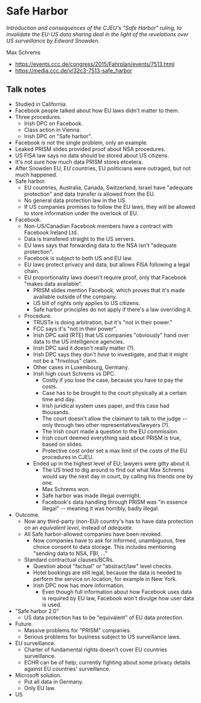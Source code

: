 # Safe Harbor

*Introduction and consequences of the CJEU's "Safe Harbor" ruling, to invalidate the EU-US data sharing deal in the light of the revelations over US surveillance by Edward Snowden.*

Max Schrems

- https://events.ccc.de/congress/2015/Fahrplan/events/7513.html
- https://media.ccc.de/v/32c3-7513-safe_harbor


## Talk notes

- Studied in California.
- Facebook people talked about how EU laws didn't matter to them.
- Three procedures.
  - Irish DPC on Facebook.
  - Class action in Vienna.
  - Irish DPC on "Safe harbor".
- Facebook is not the single problem, only an example.
- Leaked PRISM slides provided proof about NSA procedures.
- US FISA law says no data should be stored about US citizens.
- It's not sure how much data PRISM stores etcetera.
- After Snowden EU, EU countries, EU politicians were outraged, but not much happened.
- Safe harbor.
  - EU countries, Australia, Canada, Switzerland, Israel have "adequate protection" and data transfer is allowed from the EU.
  - No general data protection law in the US.
  - If US companies promises to follow the EU laws, they will be allowed to store information under the overlook of EU.
- Facebook.
  - Non-US/Canadian Facebook members have a contract with Facebook Ireland Ltd.
  - Data is transfered straight to the US servers.
  - EU laws says that forwarding data to the NSA isn't "adequate protection".
  - Facebook is subject to both US and EU law.
  - EU laws protect privacy and data, but allows FISA following a legal chain.
  - EU proportionality laws doesn't require proof, only that Facebook "makes data available".
    - PRISM slides mention Facebook, which proves that it's made available outside of the company.
    - US bill of rights only applies to US citizens.
    - Safe harbor principles do not apply if there's a law overriding it.
  - Procedure.
    - TRUSTe is doing arbitration, but it's "not in their power."
    - FCC says it's "not in their power".
    - Irish DPC said (RTE) that US companies "obviously" hand over data to the US intelligence agencies.
    - Irish DPC said it doesn't really matter (?).
    - Irish DPC says they don't _have_ to investigate, and that it might not be a "frivolous" claim.
    - Other cases in Luxembourg, Germany.
    - Irish high court Schrems vs DPC.
      - Costly if you lose the case, because you have to pay the costs.
      - Case has to be brought to the court physically at a certain time and day.
      - Irish juridical system uses paper, and this case had thousands.
      - The court doesn't allow the claimant to talk to the judge -- only through two other representatives/lawyers (?).
      - The Irish court made a question to the EU commission.
      - Irish court deemed everything said about PRISM is true, based on slides.
      - Protective cost order set a max limit of the costs of the EU procedures in CJEU.
    - Ended up in the highest level of EU; lawyers were gitty about it.
      - The US tried to dig around to find out what Max Schrems would say the next day in court, by calling his friends one by one.
      - Max Schrems won.
      - Safe harbor was made illegal overnight.
      - Facebook's data handling through PRISM was "in essence illegal" -- meaning it was horribly, badly illegal.
- Outcome.
  - Now any third-party (non-EU) country's has to have data protection on an _equivalent level_, instead of _adequate_.
  - All Safe harbor-allowed companies have been revoked.
    - Now companies have to ask for informed, unambiguous, free choice consent to data storage. This includes mentioning "sending data to NSA, FBI, ..."
  - Standard contractual clauses/BCRs.
    - Question about "factual" or "abstract/law" level checks.
    - Hotel bookings are still legal, because the data is needed to perform the service on location, for example in New York.
    - Irish DPC now has more information.
      - Even though full information about how Facebook uses data is required by EU law, Facebook won't divulge how user data is used.
- "Safe harbor 2.0"
  - US data protection has to be "equivalent" of EU data protection.
- Future.
  - Massive problems for "PRISM" companies.
  - Serious problems for business subject to US surveillance laws.
- EU surveillance.
  - Charter of fundamental rights doesn't cover EU countries surveillance.
  - ECHR can be of help; currently fighting about some privacy details against EU countries' surveillance.
- Microsoft solution.
  - Put all data in Germany.
  - Only EU law.
- US 

